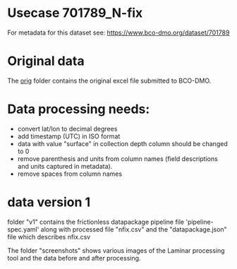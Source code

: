 # Usecase 701789_N-fix

For metadata for this dataset see: https://www.bco-dmo.org/dataset/701789

# Original data

The [orig](orig) folder contains the original excel file submitted to BCO-DMO.

# Data processing needs:

* convert lat/lon to decimal degrees
* add timestamp (UTC) in ISO format
* data with value "surface" in collection depth column should be changed to 0
* remove parenthesis and units from column names (field descriptions and units captured in metadata).
* remove spaces from column names

# data version 1

folder "v1" contains the frictionless datapackage pipeline file 'pipeline-spec.yaml' along with processed file "nfix.csv" and the "datapackage.json" file which describes nfix.csv


The folder "screenshots" shows various images of the Laminar processing tool and the data before and after processing.
